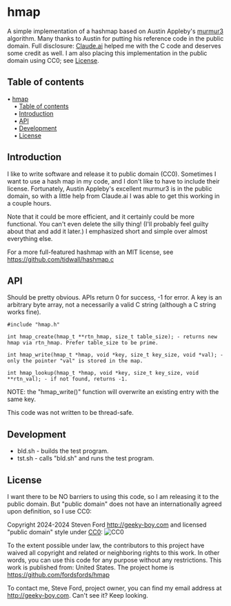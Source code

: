 # hmap
A simple implementation of a hashmap based on Austin Appleby's
[murmur3](https://github.com/aappleby/smhasher) algorithm.
Many thanks to Austin for putting his reference code in the public domain.
Full disclosure: [Claude.ai](https://claude.ai) helped me with the C code
and deserves some credit as well. I am also placing this implementation in
the public domain using CC0; see [License](#license).


## Table of contents

<!-- mdtoc-start -->
&bull; [hmap](#hmap)  
&nbsp;&nbsp;&nbsp;&nbsp;&bull; [Table of contents](#table-of-contents)  
&nbsp;&nbsp;&nbsp;&nbsp;&bull; [Introduction](#introduction)  
&nbsp;&nbsp;&nbsp;&nbsp;&bull; [API](#api)  
&nbsp;&nbsp;&nbsp;&nbsp;&bull; [Development](#development)  
&nbsp;&nbsp;&nbsp;&nbsp;&bull; [License](#license)  
<!-- TOC created by '../mdtoc/mdtoc.pl README.md' (see https://github.com/fordsfords/mdtoc) -->
<!-- mdtoc-end -->


## Introduction

I like to write software and release it to public domain (CC0).
Sometimes I want to use a hash map in my code, and I don't like to have to include their license.
Fortunately, Austin Appleby's excellent murmur3 is in the public domain,
so with a little help from Claude.ai I was able to get this working in a couple hours.

Note that it could be more efficient, and it certainly could be more functional.
You can't even delete the silly thing!
(I'll probably feel guilty about that and add it later.)
I emphasized short and simple over almost everything else.

For a more full-featured hashmap with an MIT license, see https://github.com/tidwall/hashmap.c


## API

Should be pretty obvious. 
APIs return 0 for success, -1 for error.
A key is an arbitrary byte array, not a necessarily a valid C string (although a C string works fine).

````
#include "hmap.h"

int hmap_create(hmap_t **rtn_hmap, size_t table_size); - returns new hmap via rtn_hmap. Prefer table_size to be prime.

int hmap_write(hmap_t *hmap, void *key, size_t key_size, void *val); - only the pointer "val" is stored in the map.

int hmap_lookup(hmap_t *hmap, void *key, size_t key_size, void **rtn_val); - if not found, returns -1.
````

NOTE: the "hmap_write()" function will overwrite an existing entry with the same key.

This code was not written to be thread-safe.


## Development

* bld.sh - builds the test program.
* tst.sh - calls "bld.sh" and runs the test program.


## License

I want there to be NO barriers to using this code, so I am releasing it to the public domain.  But "public domain" does not have an internationally agreed upon definition, so I use CC0:

Copyright 2024-2024 Steven Ford http://geeky-boy.com and licensed
"public domain" style under
[CC0](http://creativecommons.org/publicdomain/zero/1.0/):
![CC0](https://licensebuttons.net/p/zero/1.0/88x31.png "CC0")

To the extent possible under law, the contributors to this project have
waived all copyright and related or neighboring rights to this work.
In other words, you can use this code for any purpose without any
restrictions.  This work is published from: United States.  The project home
is https://github.com/fordsfords/hmap

To contact me, Steve Ford, project owner, you can find my email address
at http://geeky-boy.com.  Can't see it?  Keep looking.
